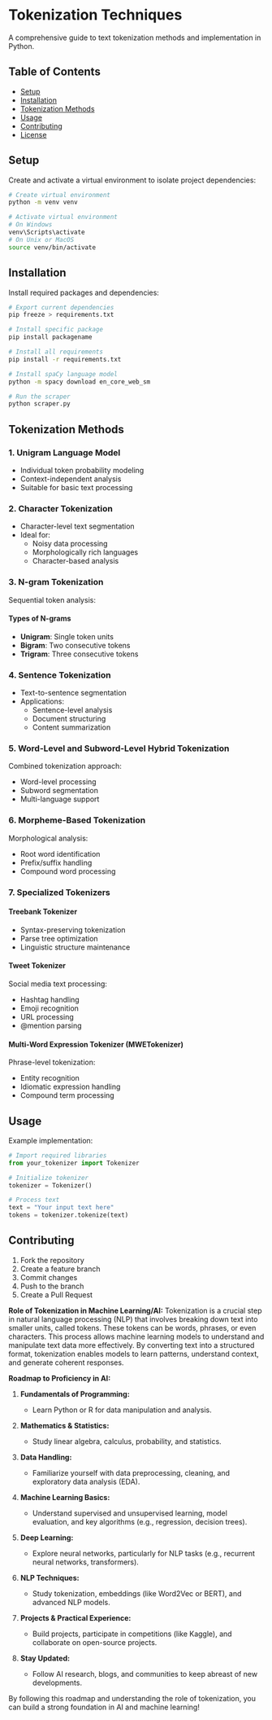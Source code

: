 # Tokenization Techniques

A comprehensive guide to text tokenization methods and implementation in Python.

## Table of Contents
- [Setup](#setup)
- [Installation](#installation)
- [Tokenization Methods](#tokenization-methods)
- [Usage](#usage)
- [Contributing](#contributing)
- [License](#license)

## Setup

Create and activate a virtual environment to isolate project dependencies:

```bash
# Create virtual environment
python -m venv venv

# Activate virtual environment
# On Windows
venv\Scripts\activate
# On Unix or MacOS
source venv/bin/activate
```

## Installation

Install required packages and dependencies:

```bash
# Export current dependencies
pip freeze > requirements.txt

# Install specific package
pip install packagename

# Install all requirements
pip install -r requirements.txt

# Install spaCy language model
python -m spacy download en_core_web_sm

# Run the scraper
python scraper.py
```

## Tokenization Methods

### 1. Unigram Language Model
- Individual token probability modeling
- Context-independent analysis
- Suitable for basic text processing

### 2. Character Tokenization
- Character-level text segmentation
- Ideal for:
  - Noisy data processing
  - Morphologically rich languages
  - Character-based analysis

### 3. N-gram Tokenization
Sequential token analysis:

#### Types of N-grams
- **Unigram**: Single token units
- **Bigram**: Two consecutive tokens
- **Trigram**: Three consecutive tokens

### 4. Sentence Tokenization
- Text-to-sentence segmentation
- Applications:
  - Sentence-level analysis
  - Document structuring
  - Content summarization

### 5. Word-Level and Subword-Level Hybrid Tokenization
Combined tokenization approach:
- Word-level processing
- Subword segmentation
- Multi-language support

### 6. Morpheme-Based Tokenization
Morphological analysis:
- Root word identification
- Prefix/suffix handling
- Compound word processing

### 7. Specialized Tokenizers

#### Treebank Tokenizer
- Syntax-preserving tokenization
- Parse tree optimization
- Linguistic structure maintenance

#### Tweet Tokenizer
Social media text processing:
- Hashtag handling
- Emoji recognition
- URL processing
- @mention parsing

#### Multi-Word Expression Tokenizer (MWETokenizer)
Phrase-level tokenization:
- Entity recognition
- Idiomatic expression handling
- Compound term processing

## Usage

Example implementation:

```python
# Import required libraries
from your_tokenizer import Tokenizer

# Initialize tokenizer
tokenizer = Tokenizer()

# Process text
text = "Your input text here"
tokens = tokenizer.tokenize(text)
```

## Contributing

1. Fork the repository
2. Create a feature branch
3. Commit changes
4. Push to the branch
5. Create a Pull Request

**Role of Tokenization in Machine Learning/AI:**
Tokenization is a crucial step in natural language processing (NLP) that involves breaking down text into smaller units, called tokens. These tokens can be words, phrases, or even characters. This process allows machine learning models to understand and manipulate text data more effectively. By converting text into a structured format, tokenization enables models to learn patterns, understand context, and generate coherent responses.

**Roadmap to Proficiency in AI:**

1. **Fundamentals of Programming:**
   - Learn Python or R for data manipulation and analysis.

2. **Mathematics & Statistics:**
   - Study linear algebra, calculus, probability, and statistics.

3. **Data Handling:**
   - Familiarize yourself with data preprocessing, cleaning, and exploratory data analysis (EDA).

4. **Machine Learning Basics:**
   - Understand supervised and unsupervised learning, model evaluation, and key algorithms (e.g., regression, decision trees).

5. **Deep Learning:**
   - Explore neural networks, particularly for NLP tasks (e.g., recurrent neural networks, transformers).

6. **NLP Techniques:**
   - Study tokenization, embeddings (like Word2Vec or BERT), and advanced NLP models.

7. **Projects & Practical Experience:**
   - Build projects, participate in competitions (like Kaggle), and collaborate on open-source projects.

8. **Stay Updated:**
   - Follow AI research, blogs, and communities to keep abreast of new developments.

By following this roadmap and understanding the role of tokenization, you can build a strong foundation in AI and machine learning!



